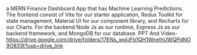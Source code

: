 a MERN Finance Dashboard App that has Machine Learning Predictions. 
The frontend consist of Vite for our starter application, Redux Toolkit for state management, Material UI for our component library, and Recharts for our Charts. 
For the backend Node Js as our runtime, Express Js as our backend framework, and MongoDB for our database.
PPT And Video-https://drive.google.com/drive/folders/17ENs_wqUFb1QH1WnelhUWQPdNO9O833t?usp=drive_link
